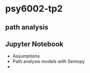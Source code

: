 # psy6002-tp2

## path analysis

## Jupyter Notebook 

- Assumptions
- Path analysis models with Semopy
- 
